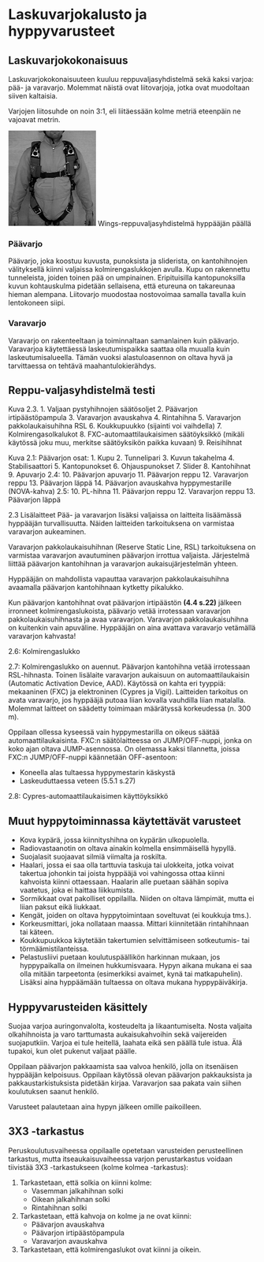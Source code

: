 # Laskuvarjokalusto ja hyppyvarusteet

## Laskuvarjokokonaisuus
Laskuvarjokokonaisuuteen kuuluu reppuvaljasyhdistelmä sekä kaksi varjoa: pää- ja varavarjo. Molemmat näistä ovat liitovarjoja, jotka ovat muodoltaan siiven kaltaisia. 

Varjojen liitosuhde on noin 3:1, eli liitäessään kolme metriä eteenpäin ne vajoavat metrin.

![](/kuvat/Reppu-valjas-etu.png)
Wings-reppuvaljasyhdistelmä hyppääjän päällä

### Päävarjo
Päävarjo, joka koostuu kuvusta, punoksista ja sliderista, on kantohihnojen välityksellä kiinni valjaissa kolmirengaslukkojen avulla. Kupu on rakennettu tunneleista, joiden toinen pää on umpinainen. Eripituisilla kantopunoksilla kuvun kohtauskulma pidetään sellaisena, että etureuna on takareunaa hieman alempana. Liitovarjo muodostaa nostovoimaa samalla tavalla kuin lentokoneen siipi.

### Varavarjo
Varavarjo on rakenteeltaan ja toiminnaltaan samanlainen kuin päävarjo. Varavarjoa käytettäessä laskeutumispaikka saattaa olla muualla kuin laskeutumisalueella. Tämän vuoksi alastuloasennon on oltava hyvä ja tarvittaessa on tehtävä maahantulokierähdys.

## Reppu-valjasyhdistelmä testi

Kuva 2.3. 1. Valjaan pystyhihnojen säätösoljet 2. Päävarjon irtipäästöpampula 3. Varavarjon avauskahva
4. Rintahihna 5. Varavarjon pakkolaukaisuhihna RSL 6. Koukkupuukko (sijainti voi vaihdella) 7. Kolmirengasolkalukot 8. FXC-automaattilaukaisimen säätöyksikkö (mikäli käytössä joku muu, merkitse säätöyksikön paikka kuvaan) 9. Reisihihnat

Kuva 2.1: Päävarjon osat: 1. Kupu 2. Tunnelipari 3. Kuvun takahelma 4. Stabilisaattori 5. Kantopunokset 6. Ohjauspunokset 7. Slider 8. Kantohihnat 9. Apuvarjo 2.4: 10. Päävarjon apuvarjo 11. Päävarjon reppu 12. Varavarjon reppu 13. Päävarjon läppä 14. Päävarjon avauskahva hyppymestarille (NOVA-kahva) 2.5: 10. PL-hihna 11. Päävarjon reppu 12. Varavarjon
reppu 13. Päävarjon läppä

2.3 Lisälaitteet
Pää- ja varavarjon lisäksi valjaissa on laitteita lisäämässä hyppääjän turvallisuutta. Näiden laitteiden tarkoituksena on varmistaa varavarjon aukeaminen.

Varavarjon pakkolaukaisuhihnan (Reserve Static Line, RSL) tarkoituksena on varmistaa varavarjon avautuminen päävarjon irrottua valjaista. Järjestelmä liittää päävarjon kantohihnan ja varavarjon aukaisujärjestelmän yhteen.

Hyppääjän on mahdollista vapauttaa varavarjon pakkolaukaisuhihna avaamalla päävarjon kantohihnaan kytketty pikalukko.

Kun päävarjon kantohihnat ovat päävarjon irtipäästön
**(4.4 s.22)** jälkeen irronneet kolmirengaslukoista, päävarjo vetää irrotessaan varavarjon pakkolaukaisuhihnasta ja avaa varavarjon. Varavarjon pakkolaukaisuhihna on kuitenkin vain apuväline. Hyppääjän on aina avattava varavarjo vetämällä varavarjon kahvasta!

2.6: Kolmirengaslukko

2.7: Kolmirengaslukko on auennut. Päävarjon kantohihna vetää irrotessaan RSL-hihnasta. Toinen lisälaite varavarjon aukaisuun on automaattilaukaisin (Automatic Activation Device, AAD). Käytössä on kahta eri tyyppiä: mekaaninen (FXC) ja elektroninen (Cypres ja Vigil). Laitteiden tarkoitus on avata varavarjo, jos hyppääjä putoaa liian kovalla vauhdilla liian matalalla. Molemmat laitteet on säädetty toimimaan määrätyssä korkeudessa (n. 300 m).

Oppilaan ollessa kyseessä vain hyppymestarilla on oikeus säätää automaattilaukaisinta. FXC:n säätölaitteessa on JUMP/OFF-nuppi, jonka on koko ajan oltava JUMP-asennossa. On olemassa kaksi tilannetta, joissa FXC:n JUMP/OFF-nuppi käännetään OFF-asentoon:

* Koneella alas tultaessa hyppymestarin käskystä
* Laskeuduttaessa veteen (5.5.1 s.27)

2.8: Cypres-automaattilaukaisimen käyttöyksikkö

## Muut hyppytoiminnassa käytettävät varusteet
* Kova kypärä, jossa kiinnityshihna on kypärän ulkopuolella.
* Radiovastaanotin on oltava ainakin kolmella ensimmäisellä hypyllä.
* Suojalasit suojaavat silmiä viimalta ja roskilta.
* Haalari, jossa ei saa olla tarttuvia taskuja tai ulokkeita, jotka voivat takertua johonkin tai joista hyppääjä voi vahingossa ottaa kiinni kahvoista kiinni ottaessaan. Haalarin alle puetaan säähän sopiva vaatetus, joka ei haittaa liikkumista.
* Sormikkaat ovat pakolliset oppilailla. Niiden on oltava lämpimät, mutta ei liian paksut eikä liukkaat.
* Kengät, joiden on oltava hyppytoimintaan soveltuvat (ei koukkuja tms.).
* Korkeusmittari, joka nollataan maassa. Mittari kiinnitetään rintahihnaan tai käteen.
* Koukkupuukkoa käytetään takertumien selvittämiseen sotkeutumis- tai törmäämistilanteissa.
* Pelastusliivi puetaan koulutuspäällikön harkinnan mukaan, jos hyppypaikalla on ilmeinen hukkumisvaara. Hypyn aikana mukana ei saa olla mitään tarpeetonta (esimerkiksi avaimet, kynä tai matkapuhelin). Lisäksi aina hyppäämään tultaessa on
oltava mukana hyppypäiväkirja.

## Hyppyvarusteiden käsittely
Suojaa varjoa auringonvalolta, kosteudelta ja likaantumiselta. Nosta valjaita olkahihnoista ja varo tarttumasta aukaisukahvoihin sekä vaijereiden suojaputkiin. Varjoa ei tule heitellä, laahata eikä sen päällä tule istua. Älä tupakoi, kun olet pukenut valjaat päälle.

Oppilaan päävarjon pakkaamista saa valvoa henkilö, jolla on itsenäisen hyppääjän kelpoisuus. Oppilaan käytössä olevan päävarjon pakkauksista ja pakkaustarkistuksista pidetään kirjaa. Varavarjon saa pakata vain siihen koulutuksen
saanut henkilö. 

Varusteet palautetaan aina hypyn jälkeen omille paikoilleen.

## 3X3 -tarkastus
Peruskoulutusvaiheessa oppilaalle opetetaan varusteiden perusteellinen tarkastus, mutta itseaukaisuvaiheessa varjon perustarkastus voidaan tiivistää 3X3 -tarkastukseen (kolme kolmea -tarkastus):
1. Tarkastetaan, että solkia on kiinni kolme:
    * Vasemman jalkahihnan solki
    * Oikean jalkahihnan solki
    * Rintahihnan solki
2. Tarkastetaan, että kahvoja on kolme ja ne ovat kiinni:
    * Päävarjon avauskahva
    * Päävarjon irtipäästöpampula
    * Varavarjon avauskahva
3. Tarkastetaan, että kolmirengaslukot ovat kiinni ja oikein.